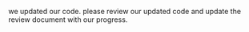 we updated our code. please review our updated code and update the review document with our progress.